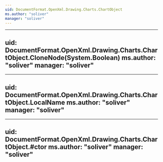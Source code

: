 ```yaml
---
uid: DocumentFormat.OpenXml.Drawing.Charts.ChartObject
ms.author: "soliver"
manager: "soliver"
---
```


---
uid: DocumentFormat.OpenXml.Drawing.Charts.ChartObject.CloneNode(System.Boolean)
ms.author: "soliver"
manager: "soliver"
---

---
uid: DocumentFormat.OpenXml.Drawing.Charts.ChartObject.LocalName
ms.author: "soliver"
manager: "soliver"
---

---
uid: DocumentFormat.OpenXml.Drawing.Charts.ChartObject.#ctor
ms.author: "soliver"
manager: "soliver"
---
